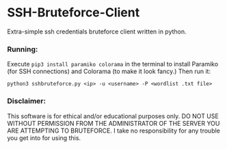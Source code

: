 # SSH-Bruteforce-Client
Extra-simple ssh credentials bruteforce client written in python.

### Running:
Execute `pip3 install paramiko colorama` in the terminal to install Paramiko (for SSH connections) and Colorama (to make it look fancy.) Then run it:

`python3 sshbruteforce.py <ip> -u <username> -P <wordlist .txt file>`

### Disclaimer:

This software is for ethical and/or educational purposes only. DO NOT USE WITHOUT PERMISSION FROM THE ADMINISTRATOR OF THE SERVER YOU ARE ATTEMPTING TO BRUTEFORCE. I take no responsibility for any trouble you get into for using this.

